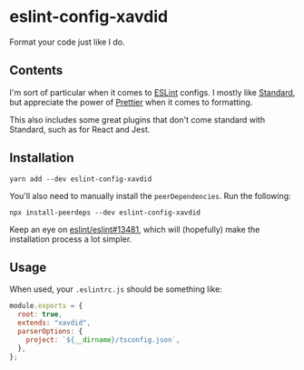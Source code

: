 # eslint-config-xavdid

Format your code just like I do.

## Contents

I'm sort of particular when it comes to [ESLint](https://eslint.org/) configs. I mostly like [Standard](https://standardjs.com/), but appreciate the power of [Prettier](https://prettier.io/) when it comes to formatting.

This also includes some great plugins that don't come standard with Standard, such as for React and Jest.

## Installation

```
yarn add --dev eslint-config-xavdid
```

You'll also need to manually install the `peerDependencies`. Run the following:

```
npx install-peerdeps --dev eslint-config-xavdid
```

Keep an eye on [eslint/eslint#13481](https://github.com/eslint/eslint/issues/13481), which will (hopefully) make the installation process a lot simpler.

## Usage

When used, your `.eslintrc.js` should be something like:

```js
module.exports = {
  root: true,
  extends: "xavdid",
  parserOptions: {
    project: `${__dirname}/tsconfig.json`,
  },
};
```
